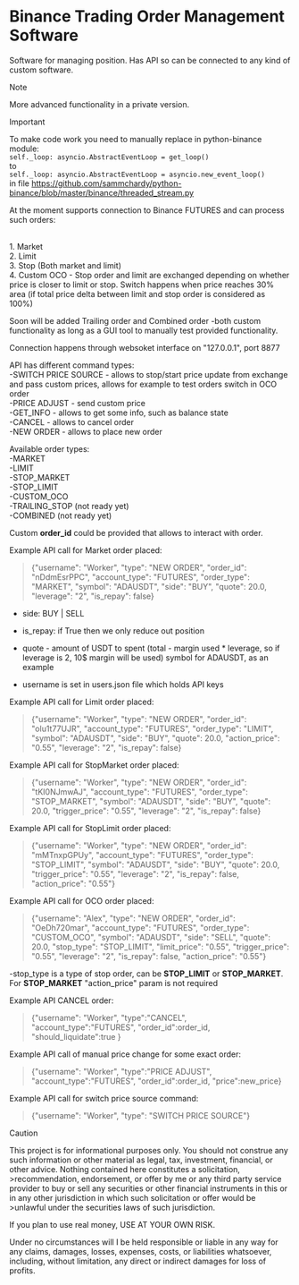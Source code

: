 # Binance Trading Order Management Software

Software for managing position. Has API so can be connected to any kind of custom software.
> [!NOTE]
> More advanced functionality in a private version.

> [!IMPORTANT]
> To make code work you need to manually replace in python-binance module:
> <br />```self._loop: asyncio.AbstractEventLoop = get_loop()```
> <br />to
> <br />```self._loop: asyncio.AbstractEventLoop = asyncio.new_event_loop() ```
> <br />in file https://github.com/sammchardy/python-binance/blob/master/binance/threaded_stream.py


At the moment supports connection to Binance FUTURES and can process  such orders:

<br />1. Market
<br />2. Limit
<br />3. Stop (Both market and limit)
<br />4. Custom OCO - Stop order and limit are exchanged depending on whether price is closer to limit or stop. Switch happens when price reaches 30% area (if total price delta between limit and stop order is considered as 100%)

Soon will be added Trailing order and Combined order -both custom functionality as long as a GUI tool to manually test provided functionality.

Connection happens through websoket interface on "127.0.0.1", port 8877

API has different command types:
<br />-SWITCH PRICE SOURCE - allows to stop/start price update from exchange and pass custom prices, allows for example to test orders switch in OCO order
<br />-PRICE ADJUST - send custom price
<br />-GET_INFO - allows to get some info, such as balance state
<br />-CANCEL - allows to cancel order
<br />-NEW ORDER - allows to place new order

Available order types:
<br />-MARKET
<br />-LIMIT
<br />-STOP_MARKET
<br />-STOP_LIMIT
<br />-CUSTOM_OCO
<br />-TRAILING_STOP (not ready yet)
<br />-COMBINED (not ready yet)

Custom **order_id** could be provided that allows to interact with order.  

Example API call for Market order placed:
> {"username": "Worker", "type": "NEW ORDER", "order_id": "nDdmEsrPPC", "account_type": "FUTURES", "order_type": "MARKET", "symbol": "ADAUSDT", "side": "BUY", "quote": 20.0, "leverage": "2", "is_repay": false}

- side: BUY | SELL

- is_repay: if True then we only reduce out position

- quote - amount of USDT to spent (total -  margin used * leverage, so if leverage is 2, 10$ margin will be used) symbol for ADAUSDT, as an example

- username is set in users.json file which holds API keys


Example API call for Limit order placed:
>{"username": "Worker", "type": "NEW ORDER", "order_id": "olu1t77UJR", "account_type": "FUTURES", "order_type": "LIMIT", "symbol": "ADAUSDT", "side": "BUY", "quote": 20.0, "action_price": "0.55", "leverage": "2", "is_repay": false}

Example API call for StopMarket order placed:
>{"username": "Worker", "type": "NEW ORDER", "order_id": "tKI0NJmwAJ", "account_type": "FUTURES", "order_type": "STOP_MARKET", "symbol": "ADAUSDT", "side": "BUY", "quote": 20.0, "trigger_price": "0.55", "leverage": "2", "is_repay": false}

Example API call for StopLimit order placed:
>{"username": "Worker", "type": "NEW ORDER", "order_id": "mMTnxpGPUy", "account_type": "FUTURES", "order_type": "STOP_LIMIT", "symbol": "ADAUSDT", "side": "BUY", "quote": 20.0, "trigger_price": "0.55", "leverage": "2", "is_repay": false, "action_price": "0.55"}

Example API call for OCO order placed:
>{"username": "Alex", "type": "NEW ORDER", "order_id": "OeDh720mar", "account_type": "FUTURES", "order_type": "CUSTOM_OCO", "symbol": "ADAUSDT", "side": "SELL", "quote": 20.0, "stop_type": "STOP_LIMIT", "limit_price": "0.55", "trigger_price": "0.55", "leverage": "2", "is_repay": false, "action_price": "0.55"}

-stop_type is a type of stop order, can be **STOP_LIMIT** or **STOP_MARKET**. For **STOP_MARKET** "action_price" param is not required

Example API CANCEL order:
> {"username": "Worker", "type":"CANCEL", "account_type":"FUTURES", "order_id":order_id, "should_liquidate":true }

Example API call of manual price change for some exact order:
> {"username": "Worker", "type":"PRICE ADJUST", "account_type":"FUTURES", "order_id":order_id, "price":new_price}

Example API call for switch price source command:
>{"username": "Worker", "type": "SWITCH PRICE SOURCE"}

> [!CAUTION]
> This project is for informational purposes only. You should not construe any such information or other material as legal, tax, investment, financial, or other advice. Nothing contained here constitutes a solicitation, >recommendation, endorsement, or offer by me or any third party service provider to buy or sell any securities or other financial instruments in this or in any other jurisdiction in which such solicitation or offer would be >unlawful under the securities laws of such jurisdiction.
> 
>If you plan to use real money, USE AT YOUR OWN RISK.
>
>Under no circumstances will I be held responsible or liable in any way for any claims, damages, losses, expenses, costs, or liabilities whatsoever, including, without limitation, any direct or indirect damages for loss of profits.
